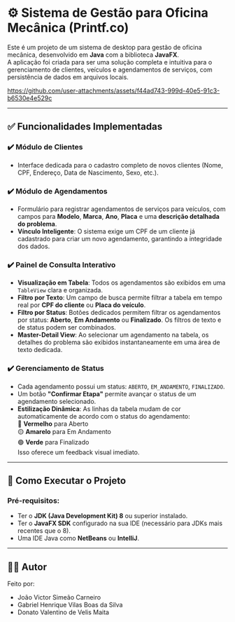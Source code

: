# ⚙️ Sistema de Gestão para Oficina Mecânica (Printf.co)

Este é um projeto de um sistema de desktop para gestão de oficina mecânica, desenvolvido em **Java** com a biblioteca **JavaFX**.  
A aplicação foi criada para ser uma solução completa e intuitiva para o gerenciamento de clientes, veículos e agendamentos de serviços, com persistência de dados em arquivos locais.

https://github.com/user-attachments/assets/f44ad743-999d-40e5-91c3-b6530e4e529c

---

## ✅ Funcionalidades Implementadas

### ✔️ Módulo de Clientes
- Interface dedicada para o cadastro completo de novos clientes (Nome, CPF, Endereço, Data de Nascimento, Sexo, etc.).

### ✔️ Módulo de Agendamentos
- Formulário para registrar agendamentos de serviços para veículos, com campos para **Modelo**, **Marca**, **Ano**, **Placa** e uma **descrição detalhada do problema**.
- **Vínculo Inteligente**: O sistema exige um CPF de um cliente já cadastrado para criar um novo agendamento, garantindo a integridade dos dados.

### ✔️ Painel de Consulta Interativo
- **Visualização em Tabela**: Todos os agendamentos são exibidos em uma `TableView` clara e organizada.
- **Filtro por Texto**: Um campo de busca permite filtrar a tabela em tempo real por **CPF do cliente** ou **Placa do veículo**.
- **Filtro por Status**: Botões dedicados permitem filtrar os agendamentos por status: **Aberto**, **Em Andamento** ou **Finalizado**. Os filtros de texto e de status podem ser combinados.
- **Master-Detail View**: Ao selecionar um agendamento na tabela, os detalhes do problema são exibidos instantaneamente em uma área de texto dedicada.

### ✔️ Gerenciamento de Status
- Cada agendamento possui um status: `ABERTO`, `EM_ANDAMENTO`, `FINALIZADO`.
- Um botão **"Confirmar Etapa"** permite avançar o status de um agendamento selecionado.
- **Estilização Dinâmica**: As linhas da tabela mudam de cor automaticamente de acordo com o status do agendamento:  
  🔴 **Vermelho** para Aberto  
  🟡 **Amarelo** para Em Andamento  
  🟢 **Verde** para Finalizado  
  Isso oferece um feedback visual imediato.

---

## 🚀 Como Executar o Projeto

### Pré-requisitos:
- Ter o **JDK (Java Development Kit) 8** ou superior instalado.
- Ter o **JavaFX SDK** configurado na sua IDE (necessário para JDKs mais recentes que o 8).
- Uma IDE Java como **NetBeans** ou **IntelliJ**.

---

## 👨‍💻 Autor

Feito por:  
- João Victor Simeão Carneiro  
- Gabriel Henrique Vilas Boas da Silva  
- Donato Valentino de Velis Maita
